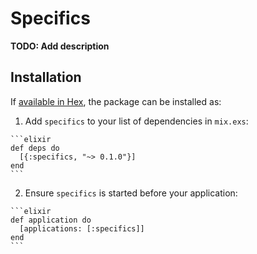 # Specifics

**TODO: Add description**

## Installation

If [available in Hex](https://hex.pm/docs/publish), the package can be installed as:

  1. Add `specifics` to your list of dependencies in `mix.exs`:

    ```elixir
    def deps do
      [{:specifics, "~> 0.1.0"}]
    end
    ```

  2. Ensure `specifics` is started before your application:

    ```elixir
    def application do
      [applications: [:specifics]]
    end
    ```

